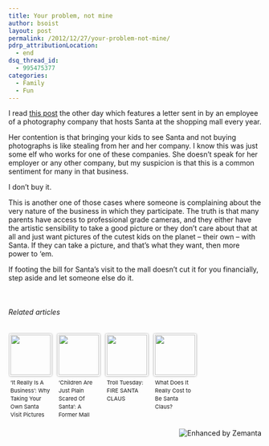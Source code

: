 ```yaml
---
title: Your problem, not mine
author: bsoist
layout: post
permalink: /2012/12/27/your-problem-not-mine/
pdrp_attributionLocation:
  - end
dsq_thread_id:
  - 995475377
categories:
  - Family
  - Fun
---
```

I read [this post][1] the other day which features a letter sent in by an employee of a photography company that hosts Santa at the shopping mall every year.

Her contention is that bringing your kids to see Santa and not buying photographs is like stealing from her and her company. I know this was just some elf who works for one of these companies. She doesn&#8217;t speak for her employer or any other company, but my suspicion is that this is a common sentiment for many in that business.

I don&#8217;t buy it.

This is another one of those cases where someone is complaining about the very nature of the business in which they participate. The truth is that many parents have access to professional grade cameras, and they either have the artistic sensibility to take a good picture or they don&#8217;t care about that at all and just want pictures of the cutest kids on the planet &#8211; their own &#8211; with Santa. If they can take a picture, and that&#8217;s what they want, then more power to &#8216;em.

If footing the bill for Santa&#8217;s visit to the mall doesn&#8217;t cut it for you financially, step aside and let someone else do it.

&nbsp;

<h6 class="zemanta-related-title" style="font-size: 1em;">
  Related articles
</h6>

<ul class="zemanta-article-ul zemanta-article-ul-image" style="margin: 0; padding: 0; overflow: hidden;">
  <li class="zemanta-article-ul-li-image zemanta-article-ul-li" style="padding: 0; background: none; list-style: none; display: block; float: left; vertical-align: top; text-align: left; width: 84px; font-size: 11px; margin: 2px 10px 10px 2px;">
    <a style="box-shadow: 0px 0px 4px #999; padding: 2px; display: block; border-radius: 2px; text-decoration: none;" href="http://consumerist.com/2012/12/26/it-really-is-a-business-why-taking-your-own-santa-visit-pictures-makes-you-a-cheap-jerk/" target="_blank"><img style="padding: 0; margin: 0; border: 0; display: block; width: 80px; max-width: 100%;" alt="" src="http://i.zemanta.com/134076800_80_80.jpg" /></a><a style="display: block; overflow: hidden; text-decoration: none; line-height: 12pt; height: 80px; padding: 5px 2px 0 2px;" href="http://consumerist.com/2012/12/26/it-really-is-a-business-why-taking-your-own-santa-visit-pictures-makes-you-a-cheap-jerk/" target="_blank">&#8216;It Really Is A Business&#8217;: Why Taking Your Own Santa Visit Pictures Makes You A Cheap Jerk</a>
  </li>
  <li class="zemanta-article-ul-li-image zemanta-article-ul-li" style="padding: 0; background: none; list-style: none; display: block; float: left; vertical-align: top; text-align: left; width: 84px; font-size: 11px; margin: 2px 10px 10px 2px;">
    <a style="box-shadow: 0px 0px 4px #999; padding: 2px; display: block; border-radius: 2px; text-decoration: none;" href="http://consumerist.com/2012/12/21/children-are-just-plain-scared-of-santa-a-former-mall-santa-tells-all/" target="_blank"><img style="padding: 0; margin: 0; border: 0; display: block; width: 80px; max-width: 100%;" alt="" src="http://i.zemanta.com/133259623_80_80.jpg" /></a><a style="display: block; overflow: hidden; text-decoration: none; line-height: 12pt; height: 80px; padding: 5px 2px 0 2px;" href="http://consumerist.com/2012/12/21/children-are-just-plain-scared-of-santa-a-former-mall-santa-tells-all/" target="_blank">&#8216;Children Are Just Plain Scared Of Santa&#8217;: A Former Mall Santa Tells All</a>
  </li>
  <li class="zemanta-article-ul-li-image zemanta-article-ul-li" style="padding: 0; background: none; list-style: none; display: block; float: left; vertical-align: top; text-align: left; width: 84px; font-size: 11px; margin: 2px 10px 10px 2px;">
    <a style="box-shadow: 0px 0px 4px #999; padding: 2px; display: block; border-radius: 2px; text-decoration: none;" href="http://www.sbnation.com/2012/12/25/3800232/troll-tuesday-fire-santa-claus" target="_blank"><img style="padding: 0; margin: 0; border: 0; display: block; width: 80px; max-width: 100%;" alt="" src="http://i.zemanta.com/133947052_80_80.jpg" /></a><a style="display: block; overflow: hidden; text-decoration: none; line-height: 12pt; height: 80px; padding: 5px 2px 0 2px;" href="http://www.sbnation.com/2012/12/25/3800232/troll-tuesday-fire-santa-claus" target="_blank">Troll Tuesday: FIRE SANTA CLAUS</a>
  </li>
  <li class="zemanta-article-ul-li-image zemanta-article-ul-li" style="padding: 0; background: none; list-style: none; display: block; float: left; vertical-align: top; text-align: left; width: 84px; font-size: 11px; margin: 2px 10px 10px 2px;">
    <a style="box-shadow: 0px 0px 4px #999; padding: 2px; display: block; border-radius: 2px; text-decoration: none;" href="http://www.fool.com/investing/general/2012/12/25/what-does-it-really-cost-to-be-santa-claus.aspx" target="_blank"><img style="padding: 0; margin: 0; border: 0; display: block; width: 80px; max-width: 100%;" alt="" src="http://i.zemanta.com/133973957_80_80.jpg" /></a><a style="display: block; overflow: hidden; text-decoration: none; line-height: 12pt; height: 80px; padding: 5px 2px 0 2px;" href="http://www.fool.com/investing/general/2012/12/25/what-does-it-really-cost-to-be-santa-claus.aspx" target="_blank">What Does It Really Cost to Be Santa Claus?</a>
  </li>
</ul>

<div class="zemanta-pixie" style="margin-top: 10px; height: 15px;">
  <a class="zemanta-pixie-a" title="Enhanced by Zemanta" href="http://www.zemanta.com/?px"><img class="zemanta-pixie-img" style="border: none; float: right;" alt="Enhanced by Zemanta" src="http://img.zemanta.com/zemified_e.png?x-id=757d1cb0-b3d0-4ec4-806f-dff6c328a0de" /></a>
</div>

 [1]: http://consumerist.com/2012/12/26/it-really-is-a-business-why-taking-your-own-santa-visit-pictures-makes-you-a-cheap-jerk/